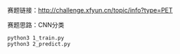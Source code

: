 赛题链接：http://challenge.xfyun.cn/topic/info?type=PET

赛题思路：CNN分类

```
python3 1_train.py
python3 2_predict.py
```
